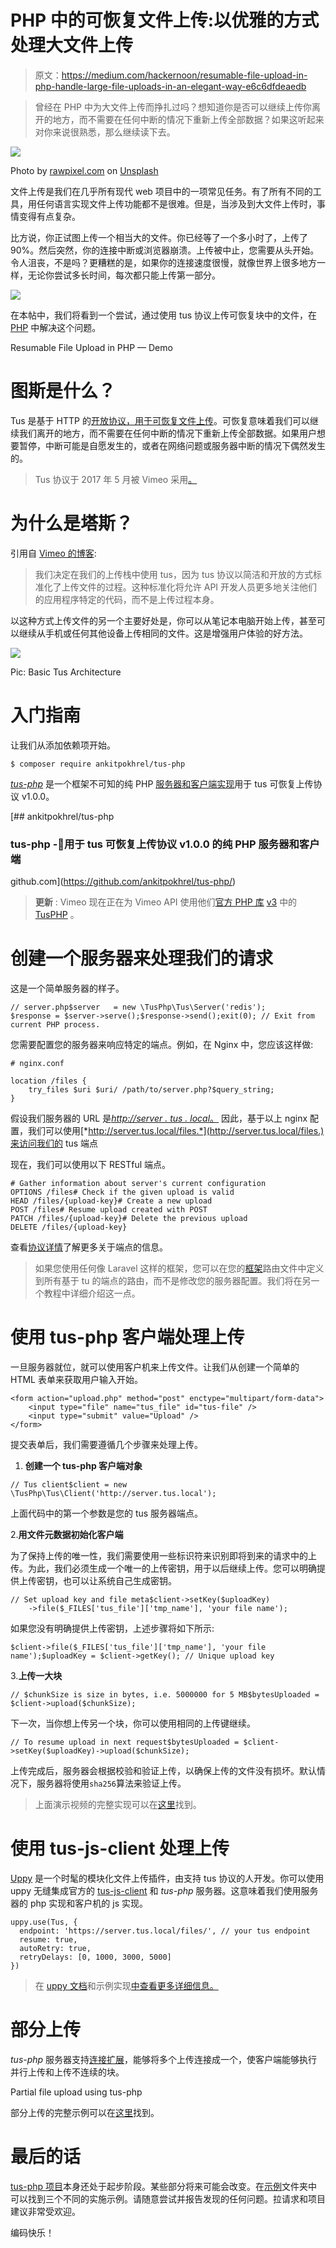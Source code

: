# PHP 中的可恢复文件上传:以优雅的方式处理大文件上传

> 原文：<https://medium.com/hackernoon/resumable-file-upload-in-php-handle-large-file-uploads-in-an-elegant-way-e6c6dfdeaedb>

> 曾经在 PHP 中为大文件上传而挣扎过吗？想知道你是否可以继续上传你离开的地方，而不需要在任何中断的情况下重新上传全部数据？如果这听起来对你来说很熟悉，那么继续读下去。

![](img/d969beb9e26692c5954b4d94a8f147db.png)

Photo by [rawpixel.com](https://unsplash.com/@rawpixel?utm_source=medium&utm_medium=referral) on [Unsplash](https://unsplash.com?utm_source=medium&utm_medium=referral)

文件上传是我们在几乎所有现代 web 项目中的一项常见任务。有了所有不同的工具，用任何语言实现文件上传功能都不是很难。但是，当涉及到大文件上传时，事情变得有点复杂。

比方说，你正试图上传一个相当大的文件。你已经等了一个多小时了，上传了 90%。然后突然，你的连接中断或浏览器崩溃。上传被中止，您需要从头开始。令人沮丧，不是吗？更糟糕的是，如果你的连接速度很慢，就像世界上很多地方一样，无论你尝试多长时间，每次都只能上传第一部分。

![](img/b6ef23793d7fb886e529c8f22f58bee0.png)

在本帖中，我们将看到一个尝试，通过使用 tus 协议上传可恢复块中的文件，在 [PHP](https://hackernoon.com/tagged/php) 中解决这个问题。

Resumable File Upload in PHP — Demo

# 图斯是什么？

Tus 是基于 HTTP 的[开放协议，用于可恢复文件上传](https://tus.io/)。可恢复意味着我们可以继续我们离开的地方，而不需要在任何中断的情况下重新上传全部数据。如果用户想要暂停，中断可能是自愿发生的，或者在网络问题或服务器中断的情况下偶然发生的。

> Tus 协议于 2017 年 5 月被 Vimeo 采用[。](/vimeo-engineering-blog/vimeo-is-adopting-tus-d5e999acd517)

# 为什么是塔斯？

引用自 [Vimeo 的博客](/vimeo-engineering-blog/vimeo-is-adopting-tus-d5e999acd517):

> 我们决定在我们的上传栈中使用 tus，因为 tus 协议以简洁和开放的方式标准化了上传文件的过程。这种标准化将允许 API 开发人员更多地关注他们的应用程序特定的代码，而不是上传过程本身。

以这种方式上传文件的另一个主要好处是，你可以从笔记本电脑开始上传，甚至可以继续从手机或任何其他设备上传相同的文件。这是增强用户体验的好方法。

![](img/7542a976b4d0861116bfbf29fc6f36b1.png)

Pic: Basic Tus Architecture

# 入门指南

让我们从添加依赖项开始。

```
$ composer require ankitpokhrel/tus-php
```

[*tus-php*](https://github.com/ankitpokhrel/tus-php) 是一个框架不可知的纯 PHP [服务器和客户端实现](https://tus.io/implementations.html)用于 tus 可恢复上传协议 v1.0.0。

[](https://github.com/ankitpokhrel/tus-php/) [## ankitpokhrel/tus-php

### tus-php -🚀用于 tus 可恢复上传协议 v1.0.0 的纯 PHP 服务器和客户端

github.com](https://github.com/ankitpokhrel/tus-php/) 

> **更新** : Vimeo 现在正在为 Vimeo API 使用他们[官方 PHP 库](https://github.com/vimeo/vimeo.php/pull/186) [v3](https://github.com/vimeo/vimeo.php/releases/tag/3.0.0) 中的 [TusPHP](https://github.com/ankitpokhrel/tus-php) 。

# 创建一个服务器来处理我们的请求

这是一个简单服务器的样子。

```
// server.php$server   = new \TusPhp\Tus\Server('redis');
$response = $server->serve();$response->send();exit(0); // Exit from current PHP process.
```

您需要配置您的服务器来响应特定的端点。例如，在 Nginx 中，您应该这样做:

```
# nginx.conf

location /files {
    try_files $uri $uri/ /path/to/server.php?$query_string;
}
```

假设我们服务器的 URL 是[*http://server . tus . local*。](http://server.tus.local.) 因此，基于以上 nginx 配置，我们可以使用[*http://server.tus.local/files.*](http://server.tus.local/files.)来访问我们的 tus 端点

现在，我们可以使用以下 RESTful 端点。

```
# Gather information about server's current configuration
OPTIONS /files# Check if the given upload is valid
HEAD /files/{upload-key}# Create a new upload
POST /files# Resume upload created with POST
PATCH /files/{upload-key}# Delete the previous upload
DELETE /files/{upload-key}
```

查看[协议详情](https://tus.io/protocols/resumable-upload.html)了解更多关于端点的信息。

> 如果您使用任何像 Laravel 这样的框架，您可以在您的[框架](https://hackernoon.com/tagged/framework)路由文件中定义到所有基于 tu 的端点的路由，而不是修改您的服务器配置。我们将在另一个教程中详细介绍这一点。

# 使用 tus-php 客户端处理上传

一旦服务器就位，就可以使用客户机来上传文件。让我们从创建一个简单的 HTML 表单来获取用户输入开始。

```
<form action="upload.php" method="post" enctype="multipart/form-data">
    <input type="file" name="tus_file" id="tus-file" />
    <input type="submit" value="Upload" />
</form>
```

提交表单后，我们需要遵循几个步骤来处理上传。

1.  **创建一个 tus-php 客户端对象**

```
// Tus client$client = new \TusPhp\Tus\Client('http://server.tus.local');
```

上面代码中的第一个参数是您的 tus 服务器端点。

2.**用文件元数据初始化客户端**

为了保持上传的唯一性，我们需要使用一些标识符来识别即将到来的请求中的上传。为此，我们必须生成一个唯一的上传密钥，用于以后继续上传。您可以明确提供上传密钥，也可以让系统自己生成密钥。

```
// Set upload key and file meta$client->setKey($uploadKey)
    ->file($_FILES['tus_file']['tmp_name'], 'your file name');
```

如果您没有明确提供上传密钥，上述步骤将如下所示:

```
$client->file($_FILES['tus_file']['tmp_name'], 'your file name');$uploadKey = $client->getKey(); // Unique upload key
```

3.**上传一大块**

```
// $chunkSize is size in bytes, i.e. 5000000 for 5 MB$bytesUploaded = $client->upload($chunkSize);
```

下一次，当你想上传另一个块，你可以使用相同的上传键继续。

```
// To resume upload in next request$bytesUploaded = $client->setKey($uploadKey)->upload($chunkSize);
```

上传完成后，服务器会根据校验和验证上传，以确保上传的文件没有损坏。默认情况下，服务器将使用`sha256`算法来验证上传。

> 上面演示视频的完整实现可以在[这里](https://github.com/ankitpokhrel/tus-php/tree/master/example/basic)找到。

# 使用 tus-js-client 处理上传

[Uppy](https://uppy.io/) 是一个时髦的模块化文件上传插件，由支持 tus 协议的人开发。你可以使用 uppy 无缝集成官方的 [tus-js-client](https://github.com/tus/tus-js-client) 和 *tus-php* 服务器。这意味着我们使用服务器的 php 实现和客户机的 js 实现。

```
uppy.use(Tus, {
  endpoint: 'https://server.tus.local/files/', // your tus endpoint
  resume: true,
  autoRetry: true,
  retryDelays: [0, 1000, 3000, 5000]
})
```

> 在 [uppy 文档](https://uppy.io/docs/tus/)和示例实现[中查看更多详细信息。](https://github.com/ankitpokhrel/tus-php/tree/master/example/uppy)

# 部分上传

*tus-php* 服务器支持[连接扩展](https://tus.io/protocols/resumable-upload.html#concatenation)，能够将多个上传连接成一个，使客户端能够执行并行上传和上传不连续的块。

Partial file upload using tus-php

部分上传的完整示例可以在[这里](https://github.com/ankitpokhrel/tus-php/tree/master/example/partial)找到。

# 最后的话

[tus-php 项目](https://github.com/ankitpokhrel/tus-php)本身还处于起步阶段。某些部分将来可能会改变。在[示例](https://github.com/ankitpokhrel/tus-php/tree/master/example)文件夹中可以找到三个不同的实施示例。请随意尝试并报告发现的任何问题。拉请求和项目建议非常受欢迎。

编码快乐！